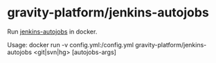 # gravity-platform/jenkins-autojobs

Run [jenkins-autojobs](http://jenkins-autojobs.readthedocs.org/) in docker.

Usage: docker run -v config.yml:/config.yml gravity-platform/jenkins-autojobs <git|svn|hg> [autojobs-args]

